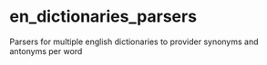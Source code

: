 # en_dictionaries_parsers
Parsers for multiple english dictionaries to provider synonyms and antonyms per word
